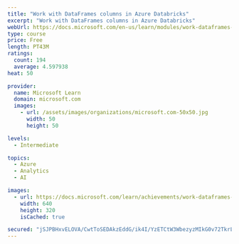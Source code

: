 ```yaml
---
title: "Work with DataFrames columns in Azure Databricks"
excerpt: "Work with DataFrames columns in Azure Databricks"
webUrl: https://docs.microsoft.com/en-us/learn/modules/work-dataframes-columns-azure-databricks/
type: course
price: Free
length: PT43M
ratings:
  count: 194
  average: 4.597938
heat: 50

provider:
  name: Microsoft Learn
  domain: microsoft.com
  images:
    - url: /assets/images/organizations/microsoft.com-50x50.jpg
      width: 50
      height: 50

levels:
  - Intermediate

topics:
  - Azure
  - Analytics
  - AI

images:
  - url: https://docs.microsoft.com/learn/achievements/work-dataframes-columns-azure-databricks-social.png
    width: 640
    height: 320
    isCached: true

secured: "jSJPBHxvELOVA/CwtToSEDAkzEddG/ik4I/YzETCtW3WbezyzMIkG0v72TkrLaTCDOF3aY562R5C7twzZL06sqawibhyDya/4iBmIOlx/cxHpVaqy5T13dSW3xoH8+iWRb4T+iUUEUNL+Xm8BLXdISgnRUrJyfqcbm6/wlVM1LnjCE7bwmwQPIxTVD8VFbqxr0riEt6yP3PheY3EU0FKpHNauxOA+ADMf6mPhOBYxsbFbCKPHe5lEQ9XFx1Fnm509omhXBDf3npWPUd/NLXhtRNFeOMlP4evZfQGmJzy+c2RZqVOtSK95lH0hcWqXa238Qf0sstPGJf8c0rxfPPg/gSxh526Xu1DI3Zs9A2AnTcaJYnbkL98A3zauveLsEHyv1W/+deQoW5Af5FhYmyns05b7tV0PZcvWBXerIYPCLk=;SCua2q8qfsnVILI5zvLqXA=="
---
```


